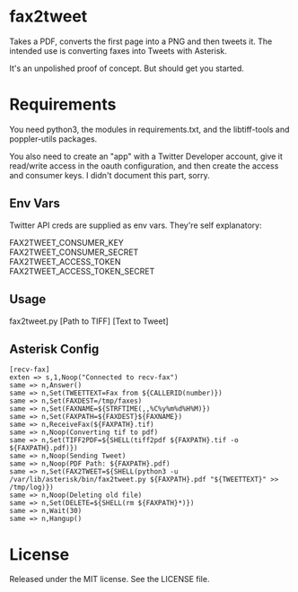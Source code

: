 # fax2tweet

Takes a PDF, converts the first page into a PNG and then tweets it. The intended use is converting faxes into Tweets with Asterisk.

It's an unpolished proof of concept. But should get you started.

# Requirements

You need python3, the modules in requirements.txt, and the libtiff-tools and poppler-utils packages.

You also need to create an "app" with a Twitter Developer account, give it read/write access in the oauth configuration, and then create the access and consumer keys.
I didn't document this part, sorry.

## Env Vars
Twitter API creds are supplied as env vars. They're self explanatory:

FAX2TWEET_CONSUMER_KEY  
FAX2TWEET_CONSUMER_SECRET  
FAX2TWEET_ACCESS_TOKEN  
FAX2TWEET_ACCESS_TOKEN_SECRET  

## Usage

fax2tweet.py [Path to TIFF] [Text to Tweet]

## Asterisk Config

    [recv-fax]
    exten => s,1,Noop("Connected to recv-fax")
    same => n,Answer()
    same => n,Set(TWEETTEXT=Fax from ${CALLERID(number)})
    same => n,Set(FAXDEST=/tmp/faxes)
    same => n,Set(FAXNAME=${STRFTIME(,,%C%y%m%d%H%M)})
    same => n,Set(FAXPATH=${FAXDEST}${FAXNAME})
    same => n,ReceiveFax(${FAXPATH}.tif)
    same => n,Noop(Converting tif to pdf)
    same => n,Set(TIFF2PDF=${SHELL(tiff2pdf ${FAXPATH}.tif -o ${FAXPATH}.pdf)})
    same => n,Noop(Sending Tweet)
    same => n,Noop(PDF Path: ${FAXPATH}.pdf)
    same => n,Set(FAX2TWEET=${SHELL(python3 -u /var/lib/asterisk/bin/fax2tweet.py ${FAXPATH}.pdf "${TWEETTEXT}" >> /tmp/log)})
    same => n,Noop(Deleting old file)
    same => n,Set(DELETE=${SHELL(rm ${FAXPATH}*)})
    same => n,Wait(30)
    same => n,Hangup()

# License

Released under the MIT license. See the LICENSE file.